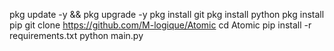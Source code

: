 pkg update -y && pkg upgrade -y
pkg install git
pkg install python
pkg install pip
git clone https://github.com/M-logique/Atomic
cd Atomic
pip install -r requirements.txt
python main.py

